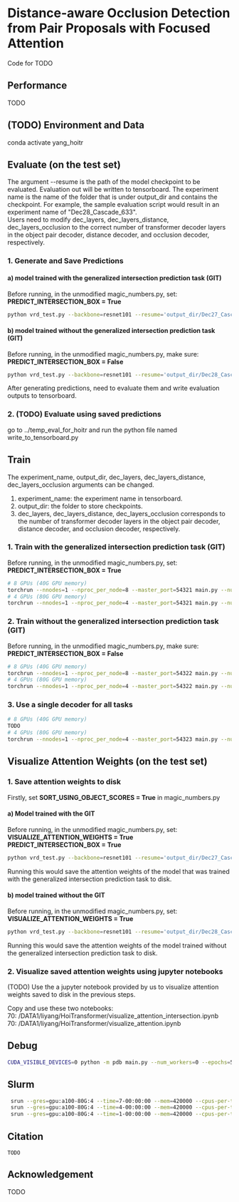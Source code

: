 # Distance-aware Occlusion Detection from Pair Proposals with Focused Attention
Code for TODO


## Performance
TODO

## (TODO) Environment and Data
conda activate yang_hoitr


## Evaluate (on the test set)

The argument --resume is the path of the model checkpoint to be evaluated. Evaluation out will be written to tensorboard. The experiment name is the name of the folder that is under output_dir and contains the checkpoint. For example, the sample evaluation script would result in an experiment name of "Dec28_Cascade_633".\
Users need to modify dec_layers, dec_layers_distance, dec_layers_occlusion to the correct number of transformer decoder layers in the object pair decoder, distance decoder, and occlusion decoder, respectively. 

### 1. Generate and Save Predictions
#### a) model trained with the generalized intersection prediction task (GIT)

Before running, in the unmodified magic_numbers.py, set:\
**PREDICT_INTERSECTION_BOX = True**
```bash
python vrd_test.py --backbone=resnet101 --resume='output_dir/Dec27_Cascade_633+Intersection/checkpoint_epoch_40.pth' --dec_layers=6 --dec_layers_distance=3 --dec_layers_occlusion=3 --num_workers=0 --batch_size=1
```


#### b) model trained without the generalized intersection prediction task (GIT)
Before running, in the unmodified magic_numbers.py, make sure:\
**PREDICT_INTERSECTION_BOX = False**
```bash
python vrd_test.py --backbone=resnet101 --resume='output_dir/Dec28_Cascade_633/checkpoint_epoch_37.pth' --dec_layers=6 --dec_layers_distance=3 --dec_layers_occlusion=3 --num_workers=0 --batch_size=1
```

After generating predictions, need to evaluate them and write evaluation outputs to tensorboard.

### 2. (TODO) Evaluate using saved predictions 
go to ../temp_eval_for_hoitr and run the python file named write_to_tensorboard.py




## Train
The experiment_name, output_dir, dec_layers, dec_layers_distance, dec_layers_occlusion arguments can be changed.
1. experiment_name: the experiment name in tensorboard.
2. output_dir: the folder to store checkpoints.
3. dec_layers, dec_layers_distance, dec_layers_occlusion corresponds to the number of transformer decoder layers in the object pair decoder, distance decoder, and occlusion decoder, respectively. 

### 1. Train with the generalized intersection prediction task (GIT)
Before running, in the unmodified magic_numbers.py, set:\
**PREDICT_INTERSECTION_BOX = True**

```bash
# 8 GPUs (40G GPU memory)
torchrun --nnodes=1 --nproc_per_node=8 --master_port=54321 main.py --num_workers=8 --epochs=500 --dataset_file=two_point_five_vrd --batch_size=6 --backbone=resnet101 --lr=0.0001  --dec_layers=6 --dec_layers_distance=3 --dec_layers_occlusion=3 --experiment_name='runs/debug'  --output_dir='output_dir/debug' --lr_drop=30
# 4 GPUs (80G GPU memory)
torchrun --nnodes=1 --nproc_per_node=4 --master_port=54321 main.py --num_workers=4 --epochs=500 --dataset_file=two_point_five_vrd --batch_size=12 --backbone=resnet101 --lr=0.0001  --dec_layers=6 --dec_layers_distance=3 --dec_layers_occlusion=3 --experiment_name='runs/debug'  --output_dir='output_dir/debug' --lr_drop=30
```

### 2. Train without the generalized intersection prediction task (GIT)
Before running, in the unmodified magic_numbers.py, make sure:\
**PREDICT_INTERSECTION_BOX = False**

```bash
# 8 GPUs (40G GPU memory)
torchrun --nnodes=1 --nproc_per_node=8 --master_port=54322 main.py --num_workers=8 --epochs=500 --dataset_file=two_point_five_vrd --batch_size=6 --backbone=resnet101 --lr=0.0001  --dec_layers=6 --dec_layers_distance=3 --dec_layers_occlusion=3 --experiment_name='runs/debug'  --output_dir='output_dir/debug' --lr_drop=30
# 4 GPUs (80G GPU memory)
torchrun --nnodes=1 --nproc_per_node=4 --master_port=54322 main.py --num_workers=4 --epochs=500 --dataset_file=two_point_five_vrd --batch_size=12 --backbone=resnet101 --lr=0.0001  --dec_layers=6 --dec_layers_distance=3 --dec_layers_occlusion=3 --experiment_name='runs/debug'  --output_dir='output_dir/debug' --lr_drop=30
```

### 3. Use a single decoder for all tasks
```bash
# 8 GPUs (40G GPU memory)
TODO
# 4 GPUs (80G GPU memory)
torchrun --nnodes=1 --nproc_per_node=4 --master_port=54323 main.py --num_workers=4 --epochs=500 --dataset_file=two_point_five_vrd --batch_size=12 --backbone=resnet101 --lr=0.0001  --dec_layers=6 --experiment_name='runs/debug'  --output_dir='output_dir/debug' --lr_drop=30
```


## Visualize Attention Weights (on the test set)

### 1. Save attention weights to disk
Firstly, set **SORT_USING_OBJECT_SCORES = True** in magic_numbers.py


#### a) Model trained with the GIT
Before running, in the unmodified magic_numbers.py, set:\
**VISUALIZE_ATTENTION_WEIGHTS = True**\
**PREDICT_INTERSECTION_BOX = True**
```bash
python vrd_test.py --backbone=resnet101 --resume='output_dir/Dec27_Cascade_633+Intersection/checkpoint_epoch_40.pth' --dec_layers=6 --dec_layers_distance=3 --dec_layers_occlusion=3 --num_workers=0 --batch_size=1
```
Running this would save the attention weights of the model that was trained with the generalized intersection prediction task to disk.

#### b) model trained without the GIT
Before running, in the unmodified magic_numbers.py, set:\
**VISUALIZE_ATTENTION_WEIGHTS = True**
```bash
python vrd_test.py --backbone=resnet101 --resume='output_dir/Dec28_Cascade_633/checkpoint_epoch_37.pth' --dec_layers=6 --dec_layers_distance=3 --dec_layers_occlusion=3 --num_workers=0 --batch_size=1
```
Running this would save the attention weights of the model trained without the generalized intersection prediction task to disk.

### 2. Visualize saved attention weights using jupyter notebooks
(TODO) Use the a jupyter notebook provided by us to visualize attention weights saved to disk in the previous steps. 

Copy and use these two notebooks:\
70: /DATA1/liyang/HoiTransformer/visualize_attention_intersection.ipynb\
70: /DATA1/liyang/HoiTransformer/visualize_attention.ipynb

## Debug
```bash
CUDA_VISIBLE_DEVICES=0 python -m pdb main.py --num_workers=0 --epochs=500 --dataset_file=two_point_five_vrd --batch_size=6 --backbone=resnet101 --lr=0.0001  --dec_layers=6 --dec_layers_distance=3 --dec_layers_occlusion=3 --experiment_name='runs/debug'  --output_dir='output_dir/debug' --lr_drop=30
```
## Slurm
```bash
 srun --gres=gpu:a100-80G:4 --time=7-00:00:00 --mem=420000 --cpus-per-task=100 --qos=normal --pty screen
 srun --gres=gpu:a100-80G:4 --time=4-00:00:00 --mem=420000 --cpus-per-task=100 --qos=normal --pty screen
 srun --gres=gpu:a100-80G:4 --time=1-00:00:00 --mem=420000 --cpus-per-task=100 --qos=normal --pty screen
```

## Citation

```
TODO
```


## Acknowledgement
TODO